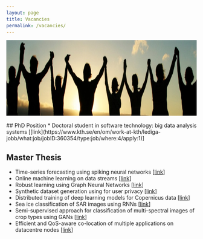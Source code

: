 ```yaml
---
layout: page
title: Vacancies
permalink: /vacancies/
---
```


<center><img src="/images/people.jpg" width="1000" height="200" align="center"></center>

<br>
## PhD Position
* Doctoral student in software technology: big data analysis systems [[link](https://www.kth.se/en/om/work-at-kth/lediga-jobb/what:job/jobID:360354/type:job/where:4/apply:1)]

## Master Thesis
* Time-series forecasting using spiking neural networks [[link](https://people.kth.se/~vladv/Master%20thesis%20Topics.pdf)]
* Online machine learning on data streams [[link](https://people.kth.se/~vladv/Master%20thesis%20Topics.pdf)]
* Robust learning using Graph Neural Networks [[link](https://people.kth.se/~vladv/Master%20thesis%20Topics.pdf)]
* Synthetic dataset generation using for user privacy [[link](https://people.kth.se/~vladv/Master%20thesis%20Topics.pdf)]
* Distributed training of deep learning models for Copernicus data [[link](https://people.kth.se/~vladv/Distributed_DL_training.pdf)]
* Sea ice classification of SAR images using RNNs [[link](https://people.kth.se/~vladv/Polar_food_Security_UseCases.pdf)]
* Semi-supervised approach for classification of multi-spectral images of crop types using GANs [[link](https://people.kth.se/~vladv/Polar_food_Security_UseCases.pdf)]
* Efficient and QoS-aware co-location of multiple applications on datacentre nodes [[link](https://people.kth.se/~vladv/master-thesis-topic-2020.pdf)]



